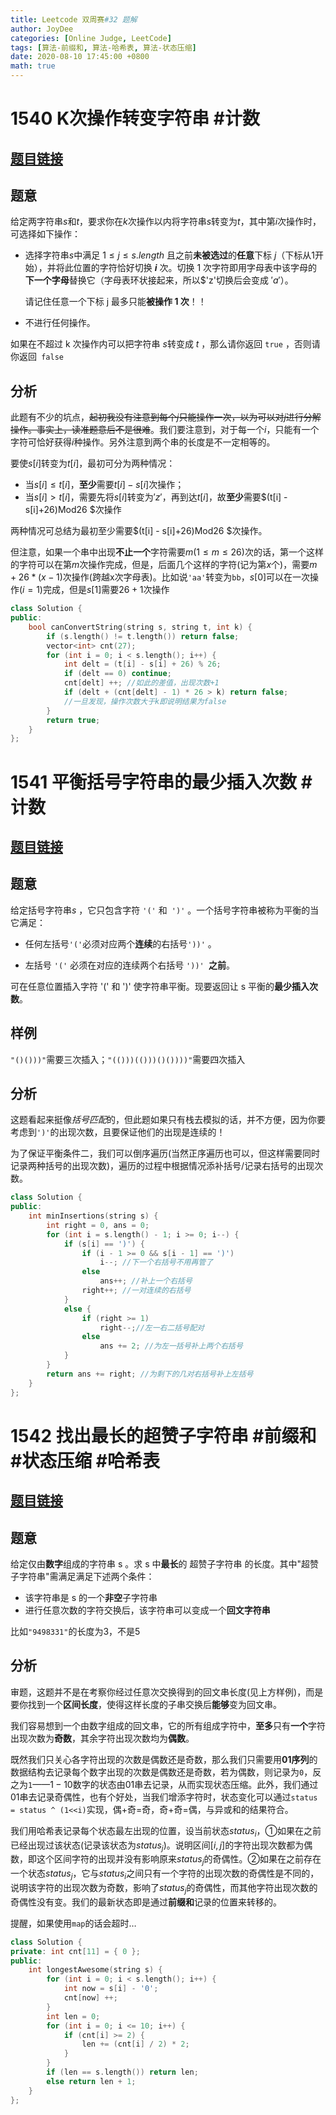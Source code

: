 ```yaml
---
title: Leetcode 双周赛#32 题解
author: JoyDee
categories: [Online Judge, LeetCode]
tags: [算法-前缀和, 算法-哈希表, 算法-状态压缩]
date: 2020-08-10 17:45:00 +0800
math: true
---
```


# 1540 K次操作转变字符串 #计数

## [题目链接](https://leetcode-cn.com/problems/can-convert-string-in-k-moves/)

## 题意

给定两字符串$s$和$t$，要求你在$k$次操作以内将字符串$s$转变为$t$，其中第$i$次操作时，可选择如下操作：

* 选择字符串$s$中满足 $1 \leq j \leq s.length$ 且之前**未被选过**的**任意**下标 $j$（下标从1开始），并将此位置的字符恰好切换 **$i$** 次。切换 1 次字符即用字母表中该字母的**下一个字母**替换它（字母表环状接起来，所以$'z'切换后会变成 $'a'$）。

  请记住任意一个下标 j 最多只能**被操作 1 次**！！

* 不进行任何操作。

如果在不超过 k 次操作内可以把字符串 $s$转变成 $t$ ，那么请你返回 `true` ，否则请你返回` false` 

## 分析

此题有不少的坑点，~~起初我没有注意到每个$j$只能操作一次，以为可以对$j$进行分解操作。事实上，读准题意后不是很难~~。我们要注意到，对于每一个$i$，只能有一个字符可恰好获得$i$种操作。另外注意到两个串的长度是不一定相等的。

要使$s[i]$转变为$t[i]$，最初可分为两种情况：

* 当$s[i] \leq t[i]$，**至少**需要$t[i] - s[i]$次操作；
* 当$s[i]>t[i]$，需要先将$s[i]$转变为$'z'$，再到达$t[i]$，故**至少**需要$(t[i] - s[i]+26)Mod26 $次操作

两种情况可总结为最初至少需要$(t[i] - s[i]+26)Mod26 $次操作。

但注意，如果一个串中出现**不止一个**字符需要$m(1 \leq m \leq 26)$次的话，第一个这样的字符可以在第$m$次操作完成，但是，后面几个这样的字符(记为第$x$个)，需要$m+26*(x-1)$次操作(跨越x次字母表)。比如说`'aa'`转变为`bb`，$s[0]$可以在一次操作($i=1$)完成，但是$s[1]$需要$26+1$次操作

```C++
class Solution {
public:
    bool canConvertString(string s, string t, int k) {
        if (s.length() != t.length()) return false;
        vector<int> cnt(27);
        for (int i = 0; i < s.length(); i++) {
            int delt = (t[i] - s[i] + 26) % 26;
            if (delt == 0) continue;
            cnt[delt] ++; //如此的差值，出现次数+1
            if (delt + (cnt[delt] - 1) * 26 > k) return false;
            //一旦发现，操作次数大于k即说明结果为false
        }
        return true;
    }
};

```



# 1541 平衡括号字符串的最少插入次数  #计数

## [题目链接](https://leetcode-cn.com/problems/minimum-insertions-to-balance-a-parentheses-string/)

## 题意

给定括号字符串$s$ ，它只包含字符 `'('` 和` ')'` 。一个括号字符串被称为平衡的当它满足：

* 任何左括号` '(' `必须对应两个**连续**的右括号`'))'` 。

* 左括号 `'('` 必须在对应的连续两个右括号 `'))' `**之前**。

可在任意位置插入字符 '(' 和 ')' 使字符串平衡。现要返回让 s 平衡的**最少插入次数**。

## 样例

`"()()))"`需要三次插入；`"(()))(()))()())))"`需要四次插入

## 分析

这题看起来挺像*括号匹配*的，但此题如果只有栈去模拟的话，并不方便，因为你要考虑到`')'`的出现次数，且要保证他们的出现是连续的！

为了保证平衡条件二，我们可以倒序遍历(当然正序遍历也可以，但这样需要同时记录两种括号的出现次数)，遍历的过程中根据情况添补括号/记录右括号的出现次数。

```C++
class Solution {
public:
    int minInsertions(string s) {
        int right = 0, ans = 0;
        for (int i = s.length() - 1; i >= 0; i--) {
            if (s[i] == ')') {
                if (i - 1 >= 0 && s[i - 1] == ')')
                    i--; //下一个右括号不用再管了
                else
                    ans++; //补上一个右括号
                right++; //一对连续的右括号
            }
            else {
                if (right >= 1)
                    right--;//左一右二括号配对
                else 
                    ans += 2; //为左一括号补上两个右括号
            }
        }
        return ans += right; //为剩下的几对右括号补上左括号
    }
};
```



# 1542 找出最长的超赞子字符串 #前缀和 #状态压缩 #哈希表

## [题目链接](https://leetcode-cn.com/problems/find-longest-awesome-substring/)

## 题意

给定仅由**数字**组成的字符串 s 。求 s 中**最长**的 超赞子字符串 的长度。其中"超赞子字符串"需满足满足下述两个条件：

* 该字符串是 s 的一个**非空**子字符串
* 进行任意次数的字符交换后，该字符串可以变成一个**回文字符串**

比如`"9498331"`的长度为3，不是5

## 分析

审题，这题并不是在考察你经过任意次交换得到的回文串长度(见上方样例)，而是要你找到一个**区间长度**，使得这样长度的子串交换后**能够**变为回文串。

我们容易想到一个由数字组成的回文串，它的所有组成字符中，**至多**只有**一个**字符出现次数为**奇数**，其余字符出现次数均为**偶数**。

既然我们只关心各字符出现的次数是偶数还是奇数，那么我们只需要用**01序列**的数据结构去记录每个数字出现的次数是偶数还是奇数，若为偶数，则记录为`0`，反之为`1`——$1-10$数字的状态由01串去记录，从而实现状态压缩。此外，我们通过01串去记录奇偶性，也有个好处，当我们增添字符时，状态变化可以通过`status = status ^ (1<<i)`实现，偶+奇=奇，奇+奇=偶，与异或和的结果符合。

我们用哈希表记录每个状态最左出现的位置，设当前状态$status_i$，①如果在之前已经出现过该状态(记录该状态为$status_j$)。说明区间$[i, j]$的字符出现次数都为偶数，即这个区间字符的出现并没有影响原来$status_j$的奇偶性。②如果在之前存在一个状态$status_j$，它与$status_i$之间只有一个字符的出现次数的奇偶性是不同的，说明该字符的出现次数为奇数，影响了$status_j$的奇偶性，而其他字符出现次数的奇偶性没有变。我们的最新状态即是通过**前缀和**记录的位置来转移的。

提醒，如果使用`map`的话会超时…

```C++
class Solution {
private: int cnt[11] = { 0 };
public:
    int longestAwesome(string s) {
        for (int i = 0; i < s.length(); i++) {
            int now = s[i] - '0';
            cnt[now] ++;
        }
        int len = 0;
        for (int i = 0; i <= 10; i++) {
            if (cnt[i] >= 2) {
                len += (cnt[i] / 2) * 2;
            }
        }
        if (len == s.length()) return len;
        else return len + 1;
    }
};
```

